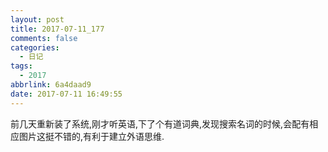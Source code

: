 ```yaml
---
layout: post
title: 2017-07-11_177
comments: false
categories:
  - 日记
tags:
  - 2017
abbrlink: 6a4daad9
date: 2017-07-11 16:49:55
---
```


  前几天重新装了系统,刚才听英语,下了个有道词典,发现搜索名词的时候,会配有相应图片这挺不错的,有利于建立外语思维.
